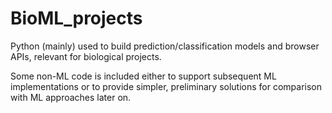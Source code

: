 # BioML_projects
Python (mainly) used to build prediction/classification models and browser APIs, relevant for biological projects.

Some non-ML code is included either to support subsequent ML implementations or to provide simpler, preliminary solutions for comparison with ML approaches later on.
